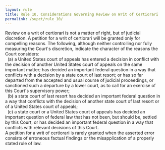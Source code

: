 ```yaml
---
layout: rule
title: Rule 10. Considerations Governing Review on Writ of Certiorari
permalink: /supct/rule_10/
---
```


Review on a writ of certiorari is not a matter of right, but of judicial discretion. A petition for a writ of certiorari will be granted only for compelling reasons. The following, although neither controlling nor fully measuring the Court's discretion, indicate the character of the reasons the Court considers:<br>
&nbsp;&nbsp;(a) a United States court of appeals has entered a decision in conflict with the decision of another United States court of appeals on the same important matter; has decided an important federal question in a way that conflicts with a decision by a state court of last resort; or has so far departed from the accepted and usual course of judicial proceedings, or sanctioned such a departure by a lower court, as to call for an exercise of this Court's supervisory power;<br>
&nbsp;&nbsp;(b) a state court of last resort has decided an important federal question in a way that conflicts with the decision of another state court of last resort or of a United States court of appeals;<br>
&nbsp;&nbsp;(c) a state court or a United States court of appeals has decided an important question of federal law that has not been, but should be, settled by this Court, or has decided an important federal question in a way that conflicts with relevant decisions of this Court.<br>
A petition for a writ of certiorari is rarely granted when the asserted error consists of erroneous factual findings or the misapplication of a properly stated rule of law.<br>